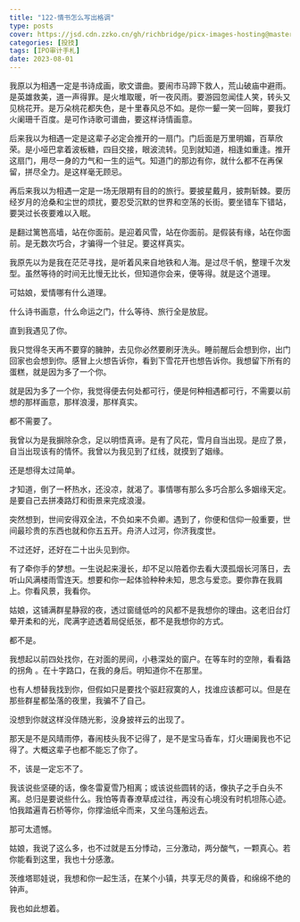 ```yaml
---
title: "122-情书怎么写出格调"
type: posts
cover: https://jsd.cdn.zzko.cn/gh/richbridge/picx-images-hosting@master/thumbnail/audit.png
categories: [投技]
tags: [IPO审计手札]
date: 2023-08-01
---
```

我原以为相遇一定是书诗成画，歌文谱曲。要闹市马蹄下救人，荒山破庙中避雨。是英雄救美，道一声得罪。是火堆取暖，听一夜风雨。要游园忽闻佳人笑，转头又见桃花开。是万朵桃花都失色，是十里春风总不如。是你一颦一笑一回眸，要我灯火阑珊千百度。是可作诗歌可谱曲，要这样诗情画意。

后来我以为相遇一定是这辈子必定会推开的一扇门。门后面是万里明媚，百草欣 荣。是小哑巴拿着波板糖，四目交接，眼波流转。见到就知道，相逢如重逢。推开这扇门，用尽一身的力气和一生的运气。知道门的那边有你，就什么都不在再保 留，拼尽全力。是这样毫无顾忌。

再后来我以为相遇一定是一场无限期有目的的旅行。要披星戴月，披荆斩棘。要历经岁月的沧桑和尘世的烦扰，要忍受沉默的世界和空荡的长街。要坐错车下错站，要哭过长夜要难以入眠。

是翻过篱笆高墙，站在你面前。是迎着风雪，站在你面前。是假装有缘，站在你面前。是无数次巧合，才骗得一个驻足。要这样真实。

我原先以为是我在茫茫寻找，是听着风来自地铁和人海。是过尽千帆，整理千次发型。虽然等待的时间无比慢无比长，但知道你会来，便等得。就是这个道理。

可姑娘，爱情哪有什么道理。

  

什么诗书画意，什么命运之门，什么等待、旅行全是放屁。

直到我遇见了你。

我只觉得冬天再不要穿的臃肿，去见你必然要刷牙洗头。睡前醒后会想到你，出门回家也会想到你。感冒上火想告诉你，看到下雪花开也想告诉你。我想留下所有的蛋糕，就是因为多了一个你。

就是因为多了一个你，我觉得便去何处都可行，便是何种相遇都可行，不需要以前想的那样画意，那样浪漫，那样真实。

都不需要了。

我曾以为是我摒除杂念，足以明悟真谛。是有了风花，雪月自当出现。是应了景，自当出现该有的情怀。我曾以为我见到了红线，就摸到了姻缘。

还是想得太过简单。

才知道，倒了一杯热水，还没凉，就渴了。事情哪有那么多巧合那么多姻缘天定。是要自己去拼凑路灯和街景来完成浪漫。

  

突然想到，世间安得双全法，不负如来不负卿。遇到了，你便和信仰一般重要，世间最珍贵的东西也就和你五五开。舟济人过河，你济我度世。

不过还好，还好在二十出头见到你。

有了牵你手的梦想。一生说起来漫长，却不足以陪着你去看大漠孤烟长河落日，去听山风满楼雨雪连天。想要和你一起体验种种未知，思念与爱恋。要你靠在我肩 上。你看风景，我看你。

姑娘，这铺满群星静寂的夜，透过窗缝低吟的风都不是我想你的理由。这老旧台灯晕开柔和的光，爬满字迹透着局促纸张，都不是我想你的方式。

都不是。

我想起以前四处找你，在对面的房间，小巷深处的窗户。在等车时的空隙，看看路的拐角 。在十字路口，在我的身后。明知道你不在那里。

也有人想替我找到你，但假如只是要找个驱赶寂寞的人，找谁应该都可以。但是在那些群星都坠落的夜里，我骗不了自己。

没想到你就这样没伴随光影，没身披祥云的出现了。

  

那天是不是风晴雨停，春闹枝头我不记得了，是不是宝马香车，灯火珊阑我也不记得了。大概这辈子也都不能忘了你了。

不，该是一定忘不了。

我该说些坚硬的话，像冬雷夏雪乃相离；或该说些圆转的话，像执子之手白头不 离。总归是要说些什么。我怕等青春潦草成过往，再没有心境没有时机坦陈心迹。怕我踏遍青石桥等你，你撑油纸伞而来，又坐乌篷船远去。

那可太遗憾。

姑娘，我说了这么多，也不过就是五分悸动，三分激动，两分酸气，一颗真心。若你能看到这里，我也十分感激。

茨维塔耶娃说，我想和你一起生活，在某个小镇，共享无尽的黄昏，和绵绵不绝的钟声。

我也如此想着。